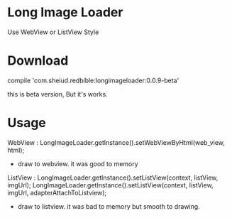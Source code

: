 # Long Image Loader
Use WebView or ListView Style

# Download
compile 'com.sheiud.redbible:longimageloader:0.0.9-beta'

this is beta version, But it's works.

# Usage
WebView :
LongImageLoader.getInstance().setWebViewByHtml(web_view, html);

- draw to webview. it was good to memory

ListView :
LongImageLoader.getInstance().setListView(context, listView, imgUrl);
LongImageLoader.getInstance().setListView(context, listView, imgUrl, adapterAttachToListview);

- draw to listview. it was bad to memory but smooth to drawing.
